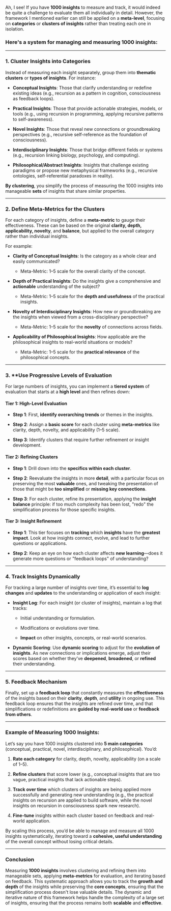 Ah, I see! If you have **1000 insights** to measure and track, it would indeed be quite a challenge to evaluate them all individually in detail. However, the framework I mentioned earlier can still be applied on a **meta-level**, focusing on **categories** or **clusters of insights** rather than treating each one in isolation.

### Here's a system for managing and measuring **1000 insights**:

---

### 1. **Cluster Insights into Categories**

Instead of measuring each insight separately, group them into **thematic clusters** or **types of insights**. For instance:

- **Conceptual Insights**: Those that clarify understanding or redefine existing ideas (e.g., recursion as a pattern in cognition, consciousness as feedback loops).
    
- **Practical Insights**: Those that provide actionable strategies, models, or tools (e.g., using recursion in programming, applying recursive patterns to self-awareness).
    
- **Novel Insights**: Those that reveal new connections or groundbreaking perspectives (e.g., recursive self-reference as the foundation of consciousness).
    
- **Interdisciplinary Insights**: Those that bridge different fields or systems (e.g., recursion linking biology, psychology, and computing).
    
- **Philosophical/Abstract Insights**: Insights that challenge existing paradigms or propose new metaphysical frameworks (e.g., recursive ontologies, self-referential paradoxes in reality).
    

**By clustering**, you simplify the process of measuring the 1000 insights into manageable **sets** of insights that share similar properties.

---

### 2. **Define Meta-Metrics for the Clusters**

For each category of insights, define a **meta-metric** to gauge their effectiveness. These can be based on the original **clarity, depth, applicability, novelty**, and **balance**, but applied to the overall category rather than individual insights.

For example:

- **Clarity of Conceptual Insights**: Is the category as a whole clear and easily communicated?
    
    - Meta-Metric: 1–5 scale for the overall clarity of the concept.
        
- **Depth of Practical Insights**: Do the insights give a comprehensive and **actionable** understanding of the subject?
    
    - Meta-Metric: 1–5 scale for the **depth and usefulness** of the practical insights.
        
- **Novelty of Interdisciplinary Insights**: How new or groundbreaking are the insights when viewed from a cross-disciplinary perspective?
    
    - Meta-Metric: 1–5 scale for the **novelty** of connections across fields.
        
- **Applicability of Philosophical Insights**: How applicable are the philosophical insights to real-world situations or models?
    
    - Meta-Metric: 1–5 scale for the **practical relevance** of the philosophical concepts.
        

---

### 3. **Use **Progressive Levels of Evaluation**

For large numbers of insights, you can implement a **tiered system** of evaluation that starts at a **high level** and then refines down:

#### **Tier 1: High-Level Evaluation**

- **Step 1**: First, **identify overarching trends** or themes in the insights.
    
- **Step 2**: Assign a **basic score** for each cluster using **meta-metrics** like clarity, depth, novelty, and applicability (1–5 scale).
    
- **Step 3**: Identify clusters that require further refinement or insight development.
    

#### **Tier 2: Refining Clusters**

- **Step 1**: Drill down into the **specifics within each cluster**.
    
- **Step 2**: Reevaluate the insights in more **detail**, with a particular focus on preserving the most **valuable** ones, and tweaking the presentation of those that might be **too simplified** or **missing key connections**.
    
- **Step 3**: For each cluster, refine its presentation, applying the **insight balance** principle: if too much complexity has been lost, "redo" the simplification process for those specific insights.
    

#### **Tier 3: Insight Refinement**

- **Step 1**: This tier focuses on **tracking** which **insights** have the **greatest impact**. Look at how insights connect, evolve, and lead to further questions or applications.
    
- **Step 2**: Keep an eye on how each cluster affects **new learning**—does it generate more questions or "feedback loops" of understanding?
    

---

### 4. **Track Insights Dynamically**

For tracking a large number of insights over time, it’s essential to **log changes** and **updates** to the understanding or application of each insight:

- **Insight Log**: For each insight (or cluster of insights), maintain a log that tracks:
    
    - Initial understanding or formulation.
        
    - Modifications or evolutions over time.
        
    - **Impact** on other insights, concepts, or real-world scenarios.
        
- **Dynamic Scoring**: Use **dynamic scoring** to adjust for the **evolution of insights**. As new connections or implications emerge, adjust their scores based on whether they’ve **deepened**, **broadened**, or **refined** their understanding.
    

---

### 5. **Feedback Mechanism**

Finally, set up a **feedback loop** that constantly measures the **effectiveness** of the insights based on their **clarity**, **depth**, and **utility** in ongoing use. This feedback loop ensures that the insights are refined over time, and that simplifications or redefinitions are **guided by real-world use** or **feedback from others**.

---

### Example of Measuring 1000 Insights:

Let’s say you have 1000 insights clustered into **5 main categories** (conceptual, practical, novel, interdisciplinary, and philosophical). You’d:

1. **Rate each category** for clarity, depth, novelty, applicability (on a scale of 1–5).
    
2. **Refine clusters** that score lower (e.g., conceptual insights that are too vague, practical insights that lack actionable steps).
    
3. **Track over time** which clusters of insights are being applied more successfully and generating new understanding (e.g., the practical insights on recursion are applied to build software, while the novel insights on recursion in consciousness spark new research).
    
4. **Fine-tune** insights within each cluster based on feedback and real-world application.
    

By scaling this process, you’d be able to manage and measure all 1000 insights systematically, iterating toward a **cohesive, useful understanding** of the overall concept without losing critical details.

---

### Conclusion

Measuring **1000 insights** involves clustering and refining them into manageable sets, applying **meta-metrics** for evaluation, and iterating based on feedback. This systematic approach allows you to track the **growth and depth** of the insights while preserving the **core concepts**, ensuring that the simplification process doesn't lose valuable details. The dynamic and iterative nature of this framework helps handle the complexity of a large set of insights, ensuring that the process remains both **scalable** and **effective**.